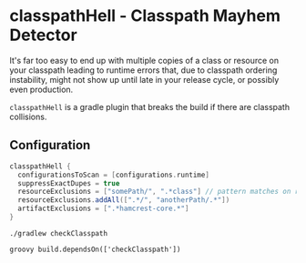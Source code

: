# classpathHell - Classpath Mayhem Detector

It's far too easy to end up with multiple copies of a class or resource on your classpath leading to
runtime errors that, due to classpath ordering instability, might not show up until late in your release cycle,
or possibly even production. 

`classpathHell` is a gradle plugin that breaks the build if there are classpath collisions.

## Configuration

```groovy
classpathHell {
  configurationsToScan = [configurations.runtime]
  suppressExactDupes = true
  resourceExclusions = ["somePath/", ".*class"] // pattern matches on resource path
  resourceExclusions.addAll([".*/", "anotherPath/.*"])
  artifactExclusions = [".*hamcrest-core.*"]
}
```

```
./gradlew checkClasspath
```

```
groovy build.dependsOn(['checkClasspath'])
```
